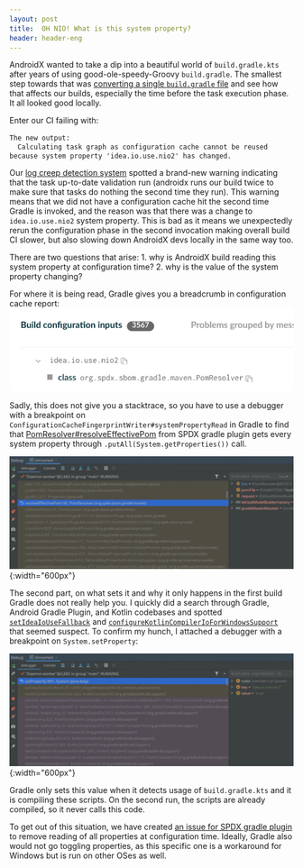 ```yaml
---
layout: post
title:  OH NIO! What is this system property?
header: header-eng
---
```


AndroidX wanted to take a dip into a beautiful world of `build.gradle.kts` after
years of using good-ole-speedy-Groovy `build.gradle`. The smallest step towards
that was [converting a single `build.gradle` file](https://r.android.com/2915203)
and see how that affects our builds, especially the time before the task
execution phase. It all looked good locally.

Enter our CI failing with:
```
The new output:
  Calculating task graph as configuration cache cannot be reused because system property 'idea.io.use.nio2' has changed.
```

Our [log creep detection system](https://medium.com/@mathjeff/preventing-log-creep-968b9d55720c)
spotted a brand-new warning indicating that the task up-to-date validation run
(androidx runs our build twice to make sure that tasks do nothing the second
time they run). This warning means that we did not have a configuration cache
hit the second time Gradle is invoked, and the reason was that there was a
change to `idea.io.use.nio2` system property. This is bad as it means we
unexpectedly rerun the configuration phase in the second invocation making
overall build CI slower, but also slowing down AndroidX devs locally in the
same way too.

There are two questions that arise: 1. why is AndroidX build reading this system
property at configuration time? 2. why is the value of the system property
changing?

For where it is being read, Gradle gives you a breadcrumb in configuration cache report:
![Configuration cache report showing idea.io.use.nio2 being read by PomResolver class](/assets/2024-01-18-cache-report.png)

Sadly, this does not give you a stacktrace, so you have to use a debugger
with a breakpoint on `ConfigurationCacheFingerprintWriter#systemPropertyRead`
in Gradle to find that [PomResolver#resolveEffectivePom](https://github.com/spdx/spdx-gradle-plugin/blob/ce133bafb1faea5a85846a2784bac1a645360b55/src/main/java/org/spdx/sbom/gradle/maven/PomResolver.java#L203C5-L203C66)
from SPDX gradle plugin gets every system property through
`.putAll(System.getProperties())` call.

![JVM Debugger stacktrace showing PomResolver reading nio2 property](/assets/2024-01-18-read-property.png){:width="600px"}

The second part, on what sets it and why it only happens in the first build
Gradle does not really help you. I quickly did a search through Gradle,
Android Gradle Plugin, and Kotlin codebases and spotted [`setIdeaIoUseFallback`](https://cs.android.com/android-studio/kotlin/+/master:compiler/cli/cli-common/src/org/jetbrains/kotlin/cli/common/environment/util.kt;l=20;drc=bffe94e48a4bf6dfe6d959ae840010745bbc7077)
and [`configureKotlinCompilerIoForWindowsSupport`](https://cs.android.com/android-studio/gradle/+/master:build-logic-commons/basics/src/main/kotlin/gradlebuild/basics/util/KotlinSourceParser.kt;l=97;drc=3bd08a5483b20d08d2853a532f5b34767d8ca0a4)
that seemed suspect. To confirm my hunch, I attached a debugger with a
breakpoint on `System.setProperty`:

![JVM Debugger stacktrace showing setIdeaIoUseFallback setting nio2 property](/assets/2024-01-18-set-property.png){:width="600px"}

Gradle only sets this value when it detects usage of `build.gradle.kts` and it
is compiling these scripts. On the second run, the scripts are already compiled,
so it never calls this code.

To get out of this situation, we have created [an issue for SPDX gradle plugin](https://github.com/spdx/spdx-gradle-plugin/issues/94)
to remove reading of all properties at configuration time. Ideally, Gradle also
would not go toggling properties, as this specific one is a workaround for
Windows but is run on other OSes as well.
